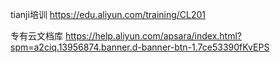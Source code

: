 
tianji培训
https://edu.aliyun.com/training/CL201

专有云文档库
https://help.aliyun.com/apsara/index.html?spm=a2ciq.13956874.banner.d-banner-btn-1.7ce53390fKvEPS